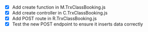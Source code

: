 - [x] Add create function in M.TrxClassBooking.js
- [x] Add create controller in C.TrxClassBooking.js
- [x] Add POST route in R.TrxClassBooking.js
- [x] Test the new POST endpoint to ensure it inserts data correctly
